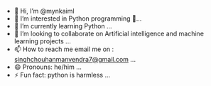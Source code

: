 - 👋 Hi, I’m @mynkaiml
- 👀 I’m interested in Python programming 🐍...
- 🌱 I’m currently learning Python ...
- 💞️ I’m looking to collaborate on Artificial intelligence and machine learning projects ...
- 📫 How to reach me email me on : singhchouhanmanvendra7@gmail.com ...
- 😄 Pronouns: he/him ...
- ⚡ Fun fact: python is harmless ...

<!---
mynkaiml/mynkaiml is a ✨ special ✨ repository because its `README.md` (this file) appears on your GitHub profile.
You can click the Preview link to take a look at your changes.
--->
